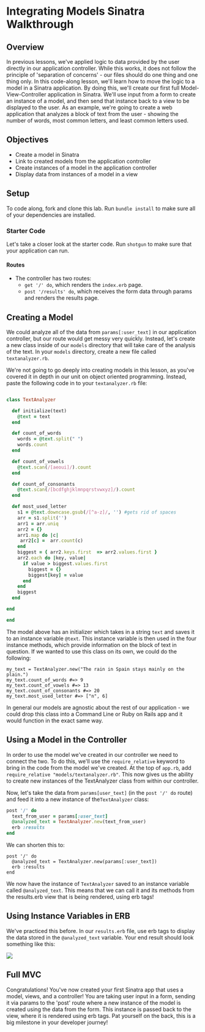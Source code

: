 # Integrating Models Sinatra Walkthrough

## Overview
In previous lessons, we've applied logic to data provided by the user directly in our application controller. While this works, it does not follow the principle of 'separation of concerns' - our files should do one thing and one thing only. In this code-along lesson, we'll learn how to move the logic to a model in a Sinatra application. By doing this, we'll create our first full Model-View-Controller application in Sinatra. We'll use input from a form to create an instance of a model, and then send that instance back to a view to be displayed to the user. As an example, we're going to create a web application that analyzes a block of text from the user - showing the number of words, most common letters, and least common letters used.

## Objectives
+ Create a model in Sinatra
+ Link to created models from the application controller
+ Create instances of a model in the application controller
+ Display data from instances of a model in a view

## Setup

To code along, fork and clone this lab. Run `bundle install` to make sure all of your dependencies are installed. 

### Starter Code
Let's take a closer look at the starter code. Run `shotgun` to make sure that your application can run.

#### Routes
+ The controller has two routes:
	+  `get '/' do`, which renders the `index.erb` page.
	+  `post '/results' do`, which receives the form data through params and renders the results page.

## Creating a Model

We could analyze all of the data from `params[:user_text]` in our application controller, but our route would get messy very quickly. Instead, let's create a new class inside of our `models` directory that will take care of the analysis of the text. In your `models` directory, create a new file called `textanalyzer.rb`.

We're not going to go deeply into creating models in this lesson, as you've covered it in depth in our unit on object oriented programming. Instead, paste the following code in to your `textanalyzer.rb` file:

```ruby

class TextAnalyzer

  def initialize(text)
    @text = text
  end

  def count_of_words
    words = @text.split(" ")
    words.count
  end

  def count_of_vowels
    @text.scan(/[aeoui]/).count
  end

  def count_of_consonants
    @text.scan(/[bcdfghjklmnpqrstvwxyz]/).count
  end

  def most_used_letter
    s1 = @text.downcase.gsub(/[^a-z]/, '') #gets rid of spaces
    arr = s1.split('')
    arr1 = arr.uniq
    arr2 = {}
    arr1.map do |c| 
     arr2[c] =  arr.count(c)
    end
    biggest = { arr2.keys.first  => arr2.values.first }
    arr2.each do |key, value|
      if value > biggest.values.first
        biggest = {}
        biggest[key] = value
      end
    end
    biggest
  end

end

end
```
The model above has an initializer which takes in a string `text` and saves it to an instance variable `@text`. This instance variable is then used in the four instance methods, which provide information on the block of text in question. If we wanted to use this class on its own, we could do the following:

```
my_text = TextAnalyzer.new("The rain in Spain stays mainly on the plain.")
my_text.count_of_words #=> 9
my_text.count_of_vowels #=> 13
my_text.count_of_consonants #=> 20
my_text.most_used_letter #=> ["n", 6]

```
In general our models are agnostic about the rest of our application - we could drop this class into a Command Line or Ruby on Rails app and it would function in the exact same way.


## Using a Model in the Controller
In order to use the model we've created in our controller we need to connect the two. To do this, we'll use the `require_relative` keyword to bring in the code from the model we've created. At the top of `app.rb`, add `require_relative "models/textanalyzer.rb"`. This now gives us the ability to create new instances of the TextAnalyzer class from within our controller.

Now, let's take the data from `params[user_text]` (in the `post '/' do` route) and feed it into a new instance of the`TextAnalyzer` class:

```ruby
post '/' do
  text_from_user = params[:user_text]
  @analyzed_text = TextAnalyzer.new(text_from_user)
  erb :results
end
```
We can shorten this to:

```
post '/' do
  @analyzed_text = TextAnalyzer.new(params[:user_text])
  erb :results
end
```
We now have the instance of `TextAnalyzer` saved to an instance variable called `@analyzed_text`. This means that we can call it and its methods from the results.erb view that is being rendered, using erb tags!

## Using Instance Variables in ERB

We've practiced this before. In our `results.erb` file, use erb tags to display the data stored in the `@analyzed_text` variable. Your end result should look something like this:

<img src="https://s3.amazonaws.com/learn-verified/text-analyzer.png">

## Full MVC
Congratulations! You've now created your first Sinatra app that uses a model, views, and a controller! You are taking user input in a form, sending it via params to the 'post' route where a new instance of the model is created using the data from the form. This instance is passed back to the view, where it is rendered using erb tags. Pat yourself on the back, this is a big milestone in your developer journey!
